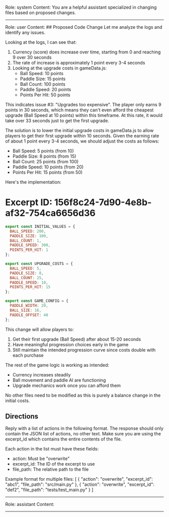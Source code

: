 Role: system
Content: You are a helpful assistant specialized in changing files based on proposed changes.
__________________
Role: user
Content: ## Proposed Code Change
Let me analyze the logs and identify any issues.

Looking at the logs, I can see that:
1. Currency (score) does increase over time, starting from 0 and reaching 9 over 30 seconds
2. The rate of increase is approximately 1 point every 3-4 seconds
3. Looking at the upgrade costs in gameData.js:
   - Ball Speed: 10 points
   - Paddle Size: 15 points
   - Ball Count: 100 points
   - Paddle Speed: 20 points
   - Points Per Hit: 50 points

This indicates issue #3: "Upgrades too expensive". The player only earns 9 points in 30 seconds, which means they can't even afford the cheapest upgrade (Ball Speed at 10 points) within this timeframe. At this rate, it would take over 33 seconds just to get the first upgrade.

The solution is to lower the initial upgrade costs in gameData.js to allow players to get their first upgrade within 10 seconds. Given the earning rate of about 1 point every 3-4 seconds, we should adjust the costs as follows:
- Ball Speed: 5 points (from 10)
- Paddle Size: 8 points (from 15)
- Ball Count: 25 points (from 100)
- Paddle Speed: 10 points (from 20)
- Points Per Hit: 15 points (from 50)

Here's the implementation:

# Excerpt ID: 156f8c24-7d90-4e8b-af32-754ca6656d36
```js src/game/gameData.js
export const INITIAL_VALUES = {
  BALL_SPEED: 200,
  PADDLE_SIZE: 100,
  BALL_COUNT: 1,
  PADDLE_SPEED: 300,
  POINTS_PER_HIT: 1
};

export const UPGRADE_COSTS = {
  BALL_SPEED: 5,
  PADDLE_SIZE: 8,
  BALL_COUNT: 25,
  PADDLE_SPEED: 10,
  POINTS_PER_HIT: 15
};

export const GAME_CONFIG = {
  PADDLE_WIDTH: 20,
  BALL_SIZE: 16,
  PADDLE_OFFSET: 40
};
```

This change will allow players to:
1. Get their first upgrade (Ball Speed) after about 15-20 seconds
2. Have meaningful progression choices early in the game
3. Still maintain the intended progression curve since costs double with each purchase

The rest of the game logic is working as intended:
- Currency increases steadily
- Ball movement and paddle AI are functioning
- Upgrade mechanics work once you can afford them

No other files need to be modified as this is purely a balance change in the initial costs.

## Directions
Reply with a list of actions in the following format. The response should only contain the JSON list of actions, no other text.
Make sure you are using the excerpt_id which contains the entire contents of the file.

Each action in the list must have these fields:
- action: Must be "overwrite"
- excerpt_id: The ID of the excerpt to use
- file_path: The relative path to the file

Example format for multiple files:
[
    {
        "action": "overwrite",
        "excerpt_id": "abc1",
        "file_path": "src/main.py"
    },
    {
        "action": "overwrite",
        "excerpt_id": "def2",
        "file_path": "tests/test_main.py"
    }
]
__________________
Role: assistant
Content: 
__________________
